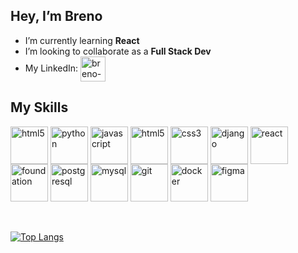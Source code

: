 ## Hey, I’m Breno
- I’m currently learning **React**
- I’m looking to collaborate as a **Full Stack Dev**
- My LinkedIn: <a href="https://www.linkedin.com/in/brenolambertini/" target="_blank"><img align="center" alt="breno-linkedin" height="40" width="40" src="https://cdn.jsdelivr.net/gh/devicons/devicon/icons/linkedin/linkedin-original.svg" /></a>


## My Skills
<div>
  <img align="center" alt="html5" height="60" width="60" src="https://cdn.jsdelivr.net/gh/devicons/devicon/icons/c/c-original.svg" /> 
  <img align="center" alt="python" height="60" width="60" src="https://cdn.jsdelivr.net/gh/devicons/devicon/icons/python/python-original-wordmark.svg" />
  <img align="center" alt="javascript" height="60" width="60" src="https://cdn.jsdelivr.net/gh/devicons/devicon/icons/javascript/javascript-original.svg" />
  <img align="center" alt="html5" height="60" width="60" src="https://cdn.jsdelivr.net/gh/devicons/devicon/icons/html5/html5-original-wordmark.svg" />
  <img align="center" alt="css3" height="60" width="60" src="https://cdn.jsdelivr.net/gh/devicons/devicon/icons/css3/css3-original-wordmark.svg" />
  <img align="center" alt="django" height="60" width="60" src="https://cdn.jsdelivr.net/gh/devicons/devicon/icons/django/django-plain-wordmark.svg" />
  <img align="center" alt="react" height="60" width="60" src="https://cdn.jsdelivr.net/gh/devicons/devicon/icons/react/react-original-wordmark.svg" />
  <img align="center" alt="foundation" height="60" width="60" src="https://cdn.jsdelivr.net/gh/devicons/devicon/icons/foundation/foundation-original-wordmark.svg" />
  <img align="center" alt="postgresql" height="60" width="60" src="https://cdn.jsdelivr.net/gh/devicons/devicon/icons/postgresql/postgresql-original-wordmark.svg" />
  <img align="center" alt="mysql" height="60" width="60" src="https://cdn.jsdelivr.net/gh/devicons/devicon/icons/mysql/mysql-original-wordmark.svg" />     
  <img align="center" alt="git" height="60" width="60" src="https://cdn.jsdelivr.net/gh/devicons/devicon/icons/git/git-original-wordmark.svg" />
  <img align="center" alt="docker" height="60" width="60" src="https://cdn.jsdelivr.net/gh/devicons/devicon/icons/docker/docker-original-wordmark.svg" />
  <img align="center" alt="figma" height="60" width="60" src="https://cdn.jsdelivr.net/gh/devicons/devicon/icons/figma/figma-original.svg" />
</div>

<br></br>
[![Top Langs](https://github-readme-stats.vercel.app/api/top-langs/?username=br-N&layout=compact&langs_count=8&theme=tokyonight)](https://github.com/br-N/)


<!---
br-N/br-N is a ✨ special ✨ repository because its `README.md` (this file) appears on your GitHub profile.
You can click the Preview link to take a look at your changes.
- 📫 How to reach me...
--->
